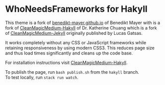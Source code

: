 # WhoNeedsFrameworks for Hakyll

This theme is a fork of [benedikt-mayer.github.io](https://github.com/benedikt-mayer/benedikt-mayer.github.io) of Benedikt Mayer with is a fork of [CleanMagicMedium-Hakyll](https://github.com/katychuang/CleanMagic-hakyll) of Dr. Katherine Chuang which is a fork of [CleanMagicMedium-Jekyll](https://github.com/SpaceG/CleanMagicMedium-Jekyll) originally published by Lucas Gatsas.

It works completely without any CSS or JavaScript frameworks while retaining responsiveness by using modern CSS3. This reduces page size and thus load times significantly and cleans up the code base.

For installation instructions visit [CleanMagicMedium-Hakyll](https://github.com/katychuang/CleanMagic-hakyll).

To publish the page, run `bash publish.sh` from the `hakyll` branch.  
To test locally, run `stack run watch`.  
